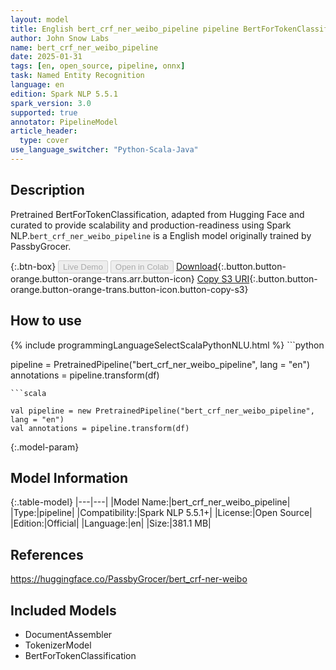 ```yaml
---
layout: model
title: English bert_crf_ner_weibo_pipeline pipeline BertForTokenClassification from PassbyGrocer
author: John Snow Labs
name: bert_crf_ner_weibo_pipeline
date: 2025-01-31
tags: [en, open_source, pipeline, onnx]
task: Named Entity Recognition
language: en
edition: Spark NLP 5.5.1
spark_version: 3.0
supported: true
annotator: PipelineModel
article_header:
  type: cover
use_language_switcher: "Python-Scala-Java"
---
```


## Description

Pretrained BertForTokenClassification, adapted from Hugging Face and curated to provide scalability and production-readiness using Spark NLP.`bert_crf_ner_weibo_pipeline` is a English model originally trained by PassbyGrocer.

{:.btn-box}
<button class="button button-orange" disabled>Live Demo</button>
<button class="button button-orange" disabled>Open in Colab</button>
[Download](https://s3.amazonaws.com/auxdata.johnsnowlabs.com/public/models/bert_crf_ner_weibo_pipeline_en_5.5.1_3.0_1738354165187.zip){:.button.button-orange.button-orange-trans.arr.button-icon}
[Copy S3 URI](s3://auxdata.johnsnowlabs.com/public/models/bert_crf_ner_weibo_pipeline_en_5.5.1_3.0_1738354165187.zip){:.button.button-orange.button-orange-trans.button-icon.button-copy-s3}

## How to use



<div class="tabs-box" markdown="1">
{% include programmingLanguageSelectScalaPythonNLU.html %}
```python

pipeline = PretrainedPipeline("bert_crf_ner_weibo_pipeline", lang = "en")
annotations =  pipeline.transform(df)   

```
```scala

val pipeline = new PretrainedPipeline("bert_crf_ner_weibo_pipeline", lang = "en")
val annotations = pipeline.transform(df)

```
</div>

{:.model-param}
## Model Information

{:.table-model}
|---|---|
|Model Name:|bert_crf_ner_weibo_pipeline|
|Type:|pipeline|
|Compatibility:|Spark NLP 5.5.1+|
|License:|Open Source|
|Edition:|Official|
|Language:|en|
|Size:|381.1 MB|

## References

https://huggingface.co/PassbyGrocer/bert_crf-ner-weibo

## Included Models

- DocumentAssembler
- TokenizerModel
- BertForTokenClassification